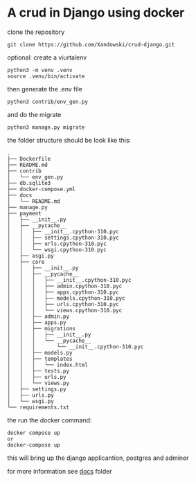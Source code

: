 # A crud in Django using docker

clone the repository

```
git clone https://github.com/Xandowski/crud-django.git
```
optional: create a viurtalenv

```
python3 -m venv .venv
source .venv/bin/activate
```

then generate the .env file

```
python3 contrib/env_gen.py
```

and do the migrate

```
python3 manage.py migrate
```

the folder structure should be look like this:

```
.
├── Dockerfile
├── README.md
├── contrib
│   └── env_gen.py
├── db.sqlite3
├── docker-compose.yml
├── docs
│   └── README.md
├── manage.py
├── payment
│   ├── __init__.py
│   ├── __pycache__
│   │   ├── __init__.cpython-310.pyc
│   │   ├── settings.cpython-310.pyc
│   │   ├── urls.cpython-310.pyc
│   │   └── wsgi.cpython-310.pyc
│   ├── asgi.py
│   ├── core
│   │   ├── __init__.py
│   │   ├── __pycache__
│   │   │   ├── __init__.cpython-310.pyc
│   │   │   ├── admin.cpython-310.pyc
│   │   │   ├── apps.cpython-310.pyc
│   │   │   ├── models.cpython-310.pyc
│   │   │   ├── urls.cpython-310.pyc
│   │   │   └── views.cpython-310.pyc
│   │   ├── admin.py
│   │   ├── apps.py
│   │   ├── migrations
│   │   │   ├── __init__.py
│   │   │   └── __pycache__
│   │   │       └── __init__.cpython-310.pyc
│   │   ├── models.py
│   │   ├── templates
│   │   │   └── index.html
│   │   ├── tests.py
│   │   ├── urls.py
│   │   └── views.py
│   ├── settings.py
│   ├── urls.py
│   └── wsgi.py
└── requirements.txt
```

the run the docker command:

```
docker compose up
or
docker-compose up
```

this will bring up the django applicantion, postgres and adminer 

for more information see [docs](/docs) folder
